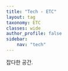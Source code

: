 ```yaml
---
title: "Tech - ETC"
layout: tag
taxonomy: ETC
classes: wide
author_profile: false
sidebar:
    nav: "tech"
---
```

잡다한 공간.